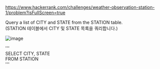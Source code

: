 https://www.hackerrank.com/challenges/weather-observation-station-1/problem?isFullScreen=true  

Query a list of CITY and STATE from the STATION table.  
(STATION 테이블에서 CITY 및 STATE 목록을 쿼리합니다.)

![image](https://github.com/Jihoon0309/SQL/assets/130656475/b42f1ad1-9e7d-48e3-96de-ff789713c2f4)  

'''  
SELECT CITY, STATE  
FROM STATION  
'''
